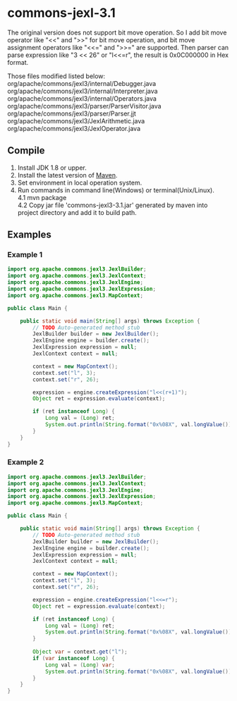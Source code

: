 commons-jexl-3.1
================
The original version does not support bit move operation. So I add bit move operator like "<<" and ">>" for bit move operation, and bit move assignment operators like "<<=" and ">>=" are supported. Then parser can parse expression like "3 << 26" or "l<<=r", the result is 0x0C000000 in Hex format.

Those files modified listed below:  
org/apache/commons/jexl3/internal/Debugger.java  
org/apache/commons/jexl3/internal/Interpreter.java  
org/apache/commons/jexl3/internal/Operators.java  
org/apache/commons/jexl3/parser/ParserVisitor.java  
org/apache/commons/jexl3/parser/Parser.jjt  
org/apache/commons/jexl3/JexlArithmetic.java  
org/apache/commons/jexl3/JexlOperator.java  

## Compile
1.  Install JDK 1.8 or upper.  
2.  Install the latest version of [Maven](http://maven.apache.org/).  
3.  Set environment in local operation system.  
4.  Run commands in command line(Windows) or terminal(Unix/Linux).  
4.1 mvn package  
4.2 Copy jar file 'commons-jexl3-3.1.jar' generated by maven into project directory and add it to build path.  

## Examples

### Example 1
````java
import org.apache.commons.jexl3.JexlBuilder;
import org.apache.commons.jexl3.JexlContext;
import org.apache.commons.jexl3.JexlEngine;
import org.apache.commons.jexl3.JexlExpression;
import org.apache.commons.jexl3.MapContext;

public class Main {

	public static void main(String[] args) throws Exception {
		// TODO Auto-generated method stub
		JexlBuilder builder = new JexlBuilder();
		JexlEngine engine = builder.create();
		JexlExpression expression = null;
		JexlContext context = null;

		context = new MapContext();
		context.set("l", 3);
		context.set("r", 26);

		expression = engine.createExpression("l<<(r+1)");
		Object ret = expression.evaluate(context);

		if (ret instanceof Long) {
			Long val = (Long) ret;
			System.out.println(String.format("0x%08X", val.longValue()));
		}
	}
}
````

### Example 2
````java
import org.apache.commons.jexl3.JexlBuilder;
import org.apache.commons.jexl3.JexlContext;
import org.apache.commons.jexl3.JexlEngine;
import org.apache.commons.jexl3.JexlExpression;
import org.apache.commons.jexl3.MapContext;

public class Main {

	public static void main(String[] args) throws Exception {
		// TODO Auto-generated method stub
		JexlBuilder builder = new JexlBuilder();
		JexlEngine engine = builder.create();
		JexlExpression expression = null;
		JexlContext context = null;

		context = new MapContext();
		context.set("l", 3);
		context.set("r", 26);

		expression = engine.createExpression("l<<=r");
		Object ret = expression.evaluate(context);

		if (ret instanceof Long) {
			Long val = (Long) ret;
			System.out.println(String.format("0x%08X", val.longValue()));
		}
		
		Object var = context.get("l");
		if (var instanceof Long) {
			Long val = (Long) var;
			System.out.println(String.format("0x%08X", val.longValue()));
		}
	}
}
````
